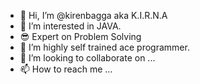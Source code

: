 - 👋 Hi, I’m @kirenbagga aka K.I.R.N.A
- 👀 I’m interested in JAVA.
- 😎 Expert on Problem Solving
- 🌱 I’m highly self trained ace programmer.
- 💞️ I’m looking to collaborate on ...
- 📫 How to reach me ...

<!---
kirenbagga/kirenbagga is a ✨ special ✨ repository because its `README.md` (this file) appears on your GitHub profile.
You can click the Preview link to take a look at your changes.
--->
